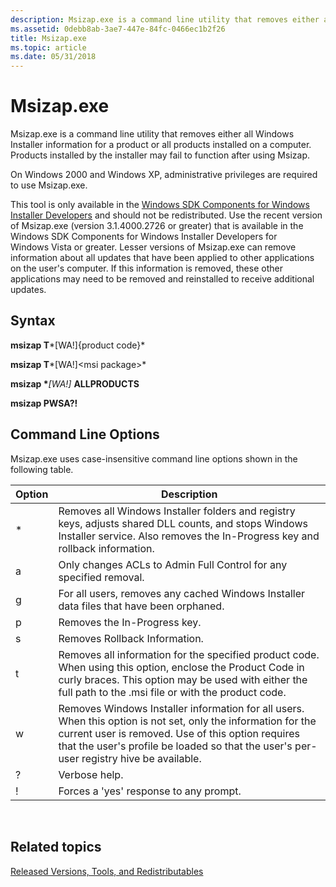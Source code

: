 ```yaml
---
description: Msizap.exe is a command line utility that removes either all Windows Installer information for a product or all products installed on a computer. Products installed by the installer may fail to function after using Msizap.
ms.assetid: 0debb8ab-3ae7-447e-84fc-0466ec1b2f26
title: Msizap.exe
ms.topic: article
ms.date: 05/31/2018
---
```


# Msizap.exe

Msizap.exe is a command line utility that removes either all Windows Installer information for a product or all products installed on a computer. Products installed by the installer may fail to function after using Msizap.

On Windows 2000 and Windows XP, administrative privileges are required to use Msizap.exe.

This tool is only available in the [Windows SDK Components for Windows Installer Developers](platform-sdk-components-for-windows-installer-developers.md) and should not be redistributed. Use the recent version of Msizap.exe (version 3.1.4000.2726 or greater) that is available in the Windows SDK Components for Windows Installer Developers for Windows Vista or greater. Lesser versions of Msizap.exe can remove information about all updates that have been applied to other applications on the user's computer. If this information is removed, these other applications may need to be removed and reinstalled to receive additional updates.

## Syntax

**msizap T***\[WA!\]{product code}*

**msizap T***\[WA!\]\<msi package\>*

**msizap \****\[WA!\]* **ALLPRODUCTS**

**msizap PWSA?!**

## Command Line Options

Msizap.exe uses case-insensitive command line options shown in the following table.



| Option | Description                                                                                                                                                                                                                                                   |
|--------|---------------------------------------------------------------------------------------------------------------------------------------------------------------------------------------------------------------------------------------------------------------|
| \*     | Removes all Windows Installer folders and registry keys, adjusts shared DLL counts, and stops Windows Installer service. Also removes the In-Progress key and rollback information.                                                                           |
| a      | Only changes ACLs to Admin Full Control for any specified removal.                                                                                                                                                                                            |
| g      | For all users, removes any cached Windows Installer data files that have been orphaned.                                                                                                                                                                       |
| p      | Removes the In-Progress key.                                                                                                                                                                                                                                  |
| s      | Removes Rollback Information.                                                                                                                                                                                                                                 |
| t      | Removes all information for the specified product code. When using this option, enclose the Product Code in curly braces. This option may be used with either the full path to the .msi file or with the product code.                                        |
| w      | Removes Windows Installer information for all users. When this option is not set, only the information for the current user is removed. Use of this option requires that the user's profile be loaded so that the user's per-user registry hive be available. |
| ?      | Verbose help.                                                                                                                                                                                                                                                 |
| !      | Forces a 'yes' response to any prompt.                                                                                                                                                                                                                        |



 

## Related topics

<dl> <dt>

[Released Versions, Tools, and Redistributables](released-versions-tools-and-redistributables.md)
</dt> </dl>

 

 




